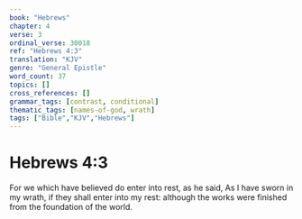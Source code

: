 ```yaml
---
book: "Hebrews"
chapter: 4
verse: 3
ordinal_verse: 30018
ref: "Hebrews 4:3"
translation: "KJV"
genre: "General Epistle"
word_count: 37
topics: []
cross_references: []
grammar_tags: [contrast, conditional]
thematic_tags: [names-of-god, wrath]
tags: ["Bible","KJV","Hebrews"]
---
```


# Hebrews 4:3

For we which have believed do enter into rest, as he said, As I have sworn in my wrath, if they shall enter into my rest: although the works were finished from the foundation of the world.
